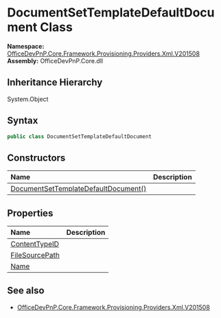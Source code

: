 # DocumentSetTemplateDefaultDocument Class
  

**Namespace:** [OfficeDevPnP.Core.Framework.Provisioning.Providers.Xml.V201508](OfficeDevPnP.Core.Framework.Provisioning.Providers.Xml.V201508.md)  
**Assembly:** OfficeDevPnP.Core.dll  
## Inheritance Hierarchy
System.Object  
## Syntax
```C#
public class DocumentSetTemplateDefaultDocument
```
## Constructors
|**Name**|**Description**|
|:-----|:-----|
| [DocumentSetTemplateDefaultDocument()](OfficeDevPnP.Core.Framework.Provisioning.Providers.Xml.V201508.DocumentSetTemplateDefaultDocument.ctor1.md) |  
## Properties
|**Name**|**Description**|
|:-----|:-----|
| [ContentTypeID](OfficeDevPnP.Core.Framework.Provisioning.Providers.Xml.V201508.DocumentSetTemplateDefaultDocument.ContentTypeID.md) | 
| [FileSourcePath](OfficeDevPnP.Core.Framework.Provisioning.Providers.Xml.V201508.DocumentSetTemplateDefaultDocument.FileSourcePath.md) | 
| [Name](OfficeDevPnP.Core.Framework.Provisioning.Providers.Xml.V201508.DocumentSetTemplateDefaultDocument.Name.md) | 
## See also
- [OfficeDevPnP.Core.Framework.Provisioning.Providers.Xml.V201508](OfficeDevPnP.Core.Framework.Provisioning.Providers.Xml.V201508.md)
